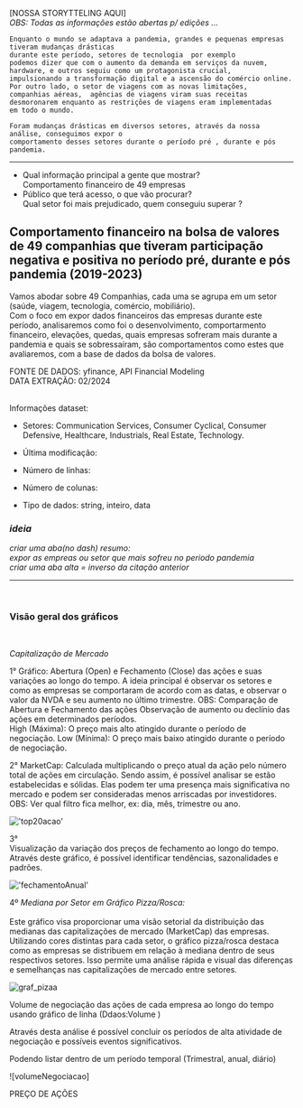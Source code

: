 [NOSSA STORYTTELING AQUI]  
_OBS: Todas as informações estão abertas p/ edições ..._
  

    Enquanto o mundo se adaptava a pandemia, grandes e pequenas empresas tiveram mudanças drásticas  
    durante este período, setores de tecnologia  por exemplo  
    podemos dizer que com o aumento da demanda em serviços da nuvem, hardware, e outros seguiu como um protagonista crucial,
    impulsionando a transformação digital e a ascensão do comércio online. Por outro lado, o setor de viagens com as novas limitações,
    companhias aéreas,  agências de viagens viram suas receitas desmoronarem enquanto as restrições de viagens eram implementadas
    em todo o mundo.  

    Foram mudanças drásticas em diversos setores, através da nossa análise, conseguimos expor o 
    comportamento desses setores durante o período pré , durante e pós pandemia. 
---

- Qual informação principal a gente que mostrar? <br> 
Comportamento financeiro de 49 empresas <br>
- Público que terá acesso, o que vão procurar? <br> 
Qual setor foi mais prejudicado, quem conseguiu superar ? <br>
  
  
## Comportamento financeiro na bolsa de valores de 49 companhias que tiveram participação negativa e positiva no período pré, durante e pós pandemia (2019-2023)  


Vamos abodar sobre 49 Companhias, cada uma se agrupa em um setor (saúde, viagem, tecnologia, comércio, mobiliário). <br>
Com o foco em expor dados financeiros das empresas durante este período, analisaremos como foi o desenvolvimento, comportarmento financeiro, elevações, quedas, quais empresas sofreram mais durante a pandemia e quais se sobressaíram, são comportamentos como estes que avaliaremos, com a base de dados da bolsa de valores.  <br>
  
FONTE DE DADOS: yfinance, API Financial Modeling  <br> 
DATA EXTRAÇÃO: 02/2024  <br>
<br>

Informações dataset:  <br>  
- Setores: Communication Services, Consumer Cyclical, Consumer Defensive, Healthcare, Industrials, Real Estate, Technology. <br>
- Última modificação:  <br>
- Número de linhas:  <br>
  
- Número de colunas:  <br>
  
- Tipo de dados: string, inteiro, data  <br>
  
### *ideia*
  _criar uma aba(no dash) resumo:_ <br>
  _expor as empreas ou setor que mais sofreu no periodo pandemia_ <br>
  _criar uma aba alta = inverso da citação anterior_ <br>
  
--- 
<br> 
  
### Visão geral dos gráficos 
<br> 
  
  
*Capitalização de Mercado*  
  
1° Gráfico: Abertura (Open) e Fechamento (Close) das ações e suas variações ao longo do tempo. A ideia principal é observar os setores e como as empresas se comportaram de acordo com as datas, e observar o valor da NVDA e seu aumento no último trimestre. 
OBS: Comparação de Abertura e Fechamento das ações 
Observação de aumento ou declínio das ações em determinados períodos.  
High (Máxima): O preço mais alto atingido durante o período de negociação. 
Low (Mínima): O preço mais baixo atingido durante o período de negociação. 
 
2° MarketCap: Calculada multiplicando o preço atual da ação pelo número total de ações em circulação.  Sendo assim, é possível analisar se estão estabelecidas e sólidas. Elas podem ter uma presença mais significativa no mercado e podem ser consideradas menos arriscadas por investidores.  OBS: Ver qual filtro fica melhor, ex: dia, mês, trimestre ou ano. 
  
!['top20acao']() 
  
3°   
Visualização da variação dos preços de fechamento ao longo do tempo.  
Através deste gráfico, é possível identificar tendências, sazonalidades e padrões. 
  
!['fechamentoAnual']()  
  
  
4º
*Mediana por Setor em Gráfico Pizza/Rosca:* <br>
<br>
Este gráfico visa proporcionar uma visão setorial da distribuição das medianas das capitalizações de mercado (MarketCap) das empresas. Utilizando cores distintas para cada setor, o gráfico pizza/rosca destaca como as empresas se distribuem em relação à mediana dentro de seus respectivos setores. Isso permite uma análise rápida e visual das diferenças e semelhanças nas capitalizações de mercado entre setores.

 ![graf_pizaa]()
  
  
  
Volume de negociação das ações de cada empresa ao longo do tempo usando gráfico de linha (Ddaos:Volume )  
  
  
  
  
  
Através desta análise é possível concluir os períodos de alta atividade de negociação e possíveis eventos significativos.  
  
Podendo listar dentro de um período temporal (Trimestral, anual, diário)  
  
  
  
![volumeNegociacao]  
  
  
  
  
  
  
  
  
  
PREÇO DE AÇÕES  
